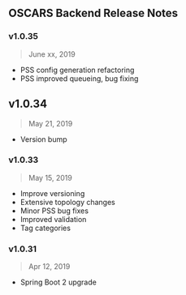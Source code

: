 ## OSCARS Backend Release Notes

### v1.0.35
> June xx, 2019
- PSS config generation refactoring 
- PSS improved queueing, bug fixing

## v1.0.34
> May 21, 2019
- Version bump

### v1.0.33
> May 15, 2019

- Improve versioning 
- Extensive topology changes
- Minor PSS bug fixes
- Improved validation
- Tag categories

### v1.0.31

> Apr 12, 2019

- Spring Boot 2 upgrade